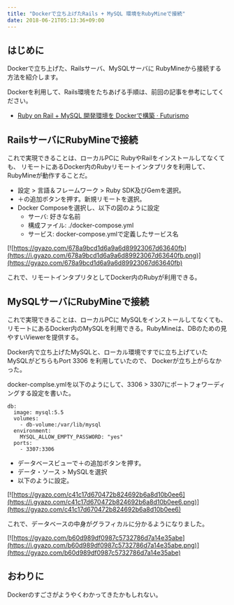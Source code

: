 ```yaml
---
title: "Dockerで立ち上げたRails + MySQL 環境をRubyMineで接続"
date: 2018-06-21T05:13:36+09:00
---
```


## はじめに
Dockerで立ち上げた、Railsサーバ、MySQLサーバに RubyMineから接続する方法を紹介します。

Dockerを利用して、Rails環境をたちあげる手順は、前回の記事を参考にしてください。

- [Ruby on Rail \+ MySQL 開発環境を Dockerで構築 · Futurismo](http://futurismo.biz/2018/06/docker-rails/)

## RailsサーバにRubyMineで接続
これで実現できることは、ローカルPCに RubyやRailをインストールしてなくても、
リモートにあるDocker内のRubyリモートインタプリタを利用して、RubyMineが動作することだ。

- 設定 > 言語＆フレームワーク > Ruby SDK及びGemを選択。
- ＋の追加ボタンを押す。新規リモートを選択。
- Docker Composeを選択し、以下の図のように設定
  - サーバ: 好きな名前
  - 構成ファイル: ./docker-compose.yml
  - サービス: docker-compose.ymlで定義したサービス名

[![https://gyazo.com/678a9bcd1d6a9a6d89923067d63640fb](https://i.gyazo.com/678a9bcd1d6a9a6d89923067d63640fb.png)](https://gyazo.com/678a9bcd1d6a9a6d89923067d63640fb)

これで、リモートインタプリタとしてDocker内のRubyが利用できる。

## MySQLサーバにRubyMineで接続
これで実現できることは、ローカルPCに MySQLをインストールしてなくても、
リモートにあるDocker内のMySQLを利用できる。RubyMineは、DBのための見やすいViewerを提供する。

Docker内で立ち上げたMySQLと、ローカル環境ですでに立ち上げていたMySQLがどちらもPort 3306 を利用していたので、
Dockerが立ち上がらなかった。

docker-complse.ymlを以下のようにして、3306 > 3307にポートフォワーディングする設定を書いた。

```
db:
  image: mysql:5.5
  volumes:
    - db-volume:/var/lib/mysql
  environment:
    MYSQL_ALLOW_EMPTY_PASSWORD: "yes"
  ports:
    - 3307:3306
```

- データベースビューで＋の追加ボタンを押す。
- データ・ソース > MySQLを選択
- 以下のように設定。

[![https://gyazo.com/c41c17d670472b824692b6a8d10b0ee6](https://i.gyazo.com/c41c17d670472b824692b6a8d10b0ee6.png)](https://gyazo.com/c41c17d670472b824692b6a8d10b0ee6)

これで、データベースの中身がグラフィカルに分かるようになりました。

[![https://gyazo.com/b60d989df0987c5732786d7a14e35abe](https://i.gyazo.com/b60d989df0987c5732786d7a14e35abe.png)](https://gyazo.com/b60d989df0987c5732786d7a14e35abe)

## おわりに
Dockerのすごさがようやくわかってきたかもしれない。

